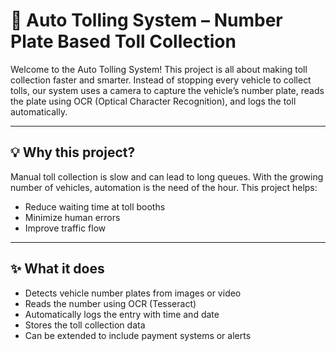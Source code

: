 # 🚗 Auto Tolling System – Number Plate Based Toll Collection

Welcome to the Auto Tolling System! This project is all about making toll collection faster and smarter. Instead of stopping every vehicle to collect tolls, our system uses a camera to capture the vehicle’s number plate, reads the plate using OCR (Optical Character Recognition), and logs the toll automatically.

---

## 💡 Why this project?

Manual toll collection is slow and can lead to long queues. With the growing number of vehicles, automation is the need of the hour. This project helps:
- Reduce waiting time at toll booths
- Minimize human errors
- Improve traffic flow

---

## ✨ What it does

- Detects vehicle number plates from images or video
- Reads the number using OCR (Tesseract)
- Automatically logs the entry with time and date
- Stores the toll collection data
- Can be extended to include payment systems or alerts
